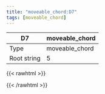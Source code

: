 ```yaml
---
title: "moveable_chord:D7"
tags: [moveable_chord]
---
```


|D7|moveable_chord|
|---|---|
|Type|moveable_chord|
|Root string|5|
{{< rawhtml >}}
<div class="container"></div>
<script>
const selector = '#container';
const chord = new ChordBox(selector);
chord.draw((new String("X5757X")));
</script>
{{< /rawhtml >}}
